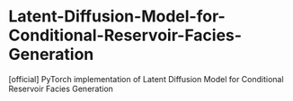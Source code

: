# Latent-Diffusion-Model-for-Conditional-Reservoir-Facies-Generation
[official] PyTorch implementation of Latent Diffusion Model for Conditional Reservoir Facies Generation
